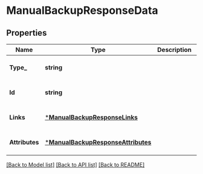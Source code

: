 # ManualBackupResponseData

## Properties
Name | Type | Description | Notes
------------ | ------------- | ------------- | -------------
**Type_** | **string** |  | [optional] [default to null]
**Id** | **string** |  | [optional] [default to null]
**Links** | [***ManualBackupResponseLinks**](manualBackupResponse_links.md) |  | [optional] [default to null]
**Attributes** | [***ManualBackupResponseAttributes**](manualBackupResponse_attributes.md) |  | [optional] [default to null]

[[Back to Model list]](../README.md#documentation-for-models) [[Back to API list]](../README.md#documentation-for-api-endpoints) [[Back to README]](../README.md)

